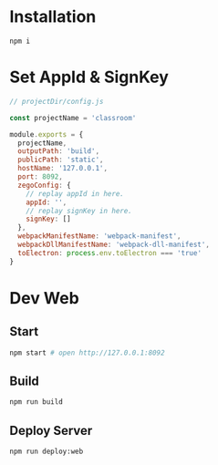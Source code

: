 # Installation
`npm i`

# Set AppId & SignKey
```js
// projectDir/config.js

const projectName = 'classroom'

module.exports = {
  projectName,
  outputPath: 'build',
  publicPath: 'static',
  hostName: '127.0.0.1',
  port: 8092,
  zegoConfig: {
    // replay appId in here.
    appId: '',
    // replay signKey in here.
    signKey: []
  },
  webpackManifestName: 'webpack-manifest',
  webpackDllManifestName: 'webpack-dll-manifest',
  toElectron: process.env.toElectron === 'true'
}

```

# Dev Web
## Start
``` sh
npm start # open http://127.0.0.1:8092
```

## Build
``` sh
npm run build
```

## Deploy Server
``` sh
npm run deploy:web
```
